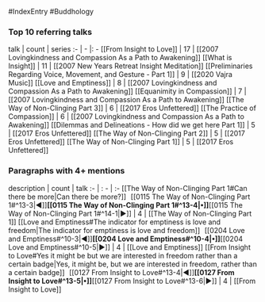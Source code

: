 #IndexEntry #Buddhology

### Top 10 referring talks
talk | count | series
:- | - |: -
[[From Insight to Love]] | 17 | [[2007 Lovingkindness and Compassion As a Path to Awakening]]
[[What is Insight]] | 11 | [[2007 New Years Retreat Insight Meditation]]
[[Preliminaries Regarding Voice, Movement, and Gesture - Part 1]] | 9 | [[2020 Vajra Music]]
[[Love and Emptiness]] | 8 | [[2007 Lovingkindness and Compassion As a Path to Awakening]]
[[Equanimity in Compassion]] | 7 | [[2007 Lovingkindness and Compassion As a Path to Awakening]]
[[The Way of Non-Clinging Part 3]] | 6 | [[2017 Eros Unfettered]]
[[The Practice of Compassion]] | 6 | [[2007 Lovingkindness and Compassion As a Path to Awakening]]
[[Dilemmas and Delineations - How did we get here Part 1]] | 5 | [[2017 Eros Unfettered]]
[[The Way of Non-Clinging Part 2]] | 5 | [[2017 Eros Unfettered]]
[[The Way of Non-Clinging Part 1]] | 5 | [[2017 Eros Unfettered]]

### Paragraphs with 4+ mentions
description | count | talk
:- | : - | :-
[[The Way of Non-Clinging Part 1#Can there be more\|Can there be more?]] &nbsp;&nbsp;[[0115 The Way of Non-Clinging Part 1#^13-3\|◀]]**[[0115 The Way of Non-Clinging Part 1#^13-4\|•]]**[[0115 The Way of Non-Clinging Part 1#^14-1\|▶]] | 4 | [[The Way of Non-Clinging Part 1]]
[[Love and Emptiness#The indicator for emptiness is love and freedom\|The indicator for emptiness is love and freedom]] &nbsp;&nbsp;[[0204 Love and Emptiness#^10-3\|◀]]**[[0204 Love and Emptiness#^10-4\|•]]**[[0204 Love and Emptiness#^10-5\|▶]] | 4 | [[Love and Emptiness]]
[[From Insight to Love#Yes it might be but we are interested in freedom rather than a certain badge\|Yes, it might be, but we are interested in freedom, rather than a certain badge]] &nbsp;&nbsp;[[0127 From Insight to Love#^13-4\|◀]]**[[0127 From Insight to Love#^13-5\|•]]**[[0127 From Insight to Love#^13-6\|▶]] | 4 | [[From Insight to Love]]

